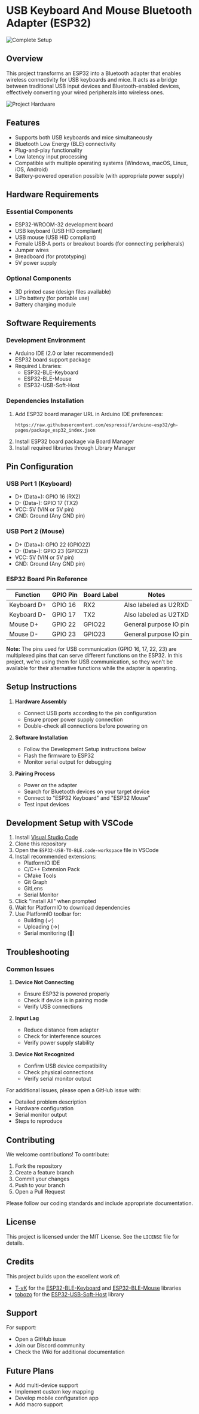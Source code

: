 # USB Keyboard And Mouse Bluetooth Adapter (ESP32)

![Complete Setup](images/keyboard-and-mouse.jpg)

## Overview

This project transforms an ESP32 into a Bluetooth adapter that enables wireless connectivity for USB keyboards and mice. It acts as a bridge between traditional USB input devices and Bluetooth-enabled devices, effectively converting your wired peripherals into wireless ones.

![Project Hardware](images/image.jpg)

## Features

- Supports both USB keyboards and mice simultaneously
- Bluetooth Low Energy (BLE) connectivity
- Plug-and-play functionality
- Low latency input processing
- Compatible with multiple operating systems (Windows, macOS, Linux, iOS, Android)
- Battery-powered operation possible (with appropriate power supply)

## Hardware Requirements

### Essential Components

- ESP32-WROOM-32 development board
- USB keyboard (USB HID compliant)
- USB mouse (USB HID compliant)
- Female USB-A ports or breakout boards (for connecting peripherals)
- Jumper wires
- Breadboard (for prototyping)
- 5V power supply

### Optional Components

- 3D printed case (design files available)
- LiPo battery (for portable use)
- Battery charging module

## Software Requirements

### Development Environment

- Arduino IDE (2.0 or later recommended)
- ESP32 board support package
- Required Libraries:
  - ESP32-BLE-Keyboard
  - ESP32-BLE-Mouse
  - ESP32-USB-Soft-Host

### Dependencies Installation

1. Add ESP32 board manager URL in Arduino IDE preferences:
   ```
   https://raw.githubusercontent.com/espressif/arduino-esp32/gh-pages/package_esp32_index.json
   ```
2. Install ESP32 board package via Board Manager
3. Install required libraries through Library Manager

## Pin Configuration

### USB Port 1 (Keyboard)

- D+ (Data+): GPIO 16 (RX2)
- D- (Data-): GPIO 17 (TX2)
- VCC: 5V (VIN or 5V pin)
- GND: Ground (Any GND pin)

### USB Port 2 (Mouse)

- D+ (Data+): GPIO 22 (GPIO22)
- D- (Data-): GPIO 23 (GPIO23)
- VCC: 5V (VIN or 5V pin)
- GND: Ground (Any GND pin)

### ESP32 Board Pin Reference

| Function    | GPIO Pin | Board Label | Notes                  |
| ----------- | -------- | ----------- | ---------------------- |
| Keyboard D+ | GPIO 16  | RX2         | Also labeled as U2RXD  |
| Keyboard D- | GPIO 17  | TX2         | Also labeled as U2TXD  |
| Mouse D+    | GPIO 22  | GPIO22      | General purpose IO pin |
| Mouse D-    | GPIO 23  | GPIO23      | General purpose IO pin |

**Note:** The pins used for USB communication (GPIO 16, 17, 22, 23) are multiplexed pins that can serve different functions on the ESP32. In this project, we're using them for USB communication, so they won't be available for their alternative functions while the adapter is operating.

## Setup Instructions

1. **Hardware Assembly**

   - Connect USB ports according to the pin configuration
   - Ensure proper power supply connection
   - Double-check all connections before powering on

2. **Software Installation**

   - Follow the Development Setup instructions below
   - Flash the firmware to ESP32
   - Monitor serial output for debugging

3. **Pairing Process**
   - Power on the adapter
   - Search for Bluetooth devices on your target device
   - Connect to "ESP32 Keyboard" and "ESP32 Mouse"
   - Test input devices

## Development Setup with VSCode

1. Install [Visual Studio Code](https://code.visualstudio.com/)
2. Clone this repository
3. Open the `ESP32-USB-TO-BLE.code-workspace` file in VSCode
4. Install recommended extensions:
   - PlatformIO IDE
   - C/C++ Extension Pack
   - CMake Tools
   - Git Graph
   - GitLens
   - Serial Monitor
5. Click "Install All" when prompted
6. Wait for PlatformIO to download dependencies
7. Use PlatformIO toolbar for:
   - Building (✓)
   - Uploading (→)
   - Serial monitoring (🔌)

## Troubleshooting

### Common Issues

1. **Device Not Connecting**

   - Ensure ESP32 is powered properly
   - Check if device is in pairing mode
   - Verify USB connections

2. **Input Lag**

   - Reduce distance from adapter
   - Check for interference sources
   - Verify power supply stability

3. **Device Not Recognized**
   - Confirm USB device compatibility
   - Check physical connections
   - Verify serial monitor output

For additional issues, please open a GitHub issue with:

- Detailed problem description
- Hardware configuration
- Serial monitor output
- Steps to reproduce

## Contributing

We welcome contributions! To contribute:

1. Fork the repository
2. Create a feature branch
3. Commit your changes
4. Push to your branch
5. Open a Pull Request

Please follow our coding standards and include appropriate documentation.

## License

This project is licensed under the MIT License. See the `LICENSE` file for details.

## Credits

This project builds upon the excellent work of:

- [T-vK](https://github.com/T-vK) for the [ESP32-BLE-Keyboard](https://github.com/T-vK/ESP32-BLE-Keyboard) and [ESP32-BLE-Mouse](https://github.com/T-vK/ESP32-BLE-Mouse) libraries
- [tobozo](https://github.com/tobozo) for the [ESP32-USB-Soft-Host](https://github.com/tobozo/ESP32-USB-Soft-Host) library

## Support

For support:

- Open a GitHub issue
- Join our Discord community
- Check the Wiki for additional documentation

## Future Plans

- Add multi-device support
- Implement custom key mapping
- Develop mobile configuration app
- Add macro support
